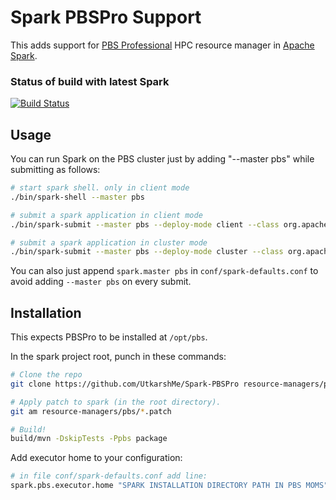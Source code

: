 # Spark PBSPro Support
This adds support for [PBS Professional](https://github.com/pbspro/pbspro)
HPC resource manager in [Apache Spark](https://github.com/apache/spark).


### Status of build with latest Spark
[![Build Status](https://travis-ci.org/UtkarshMe/Spark-PBSPro.svg?branch=master)](https://travis-ci.org/UtkarshMe/Spark-PBSPro)


## Usage

You can run Spark on the PBS cluster just by adding "--master pbs" while submitting as follows:
```bash
# start spark shell. only in client mode
./bin/spark-shell --master pbs

# submit a spark application in client mode
./bin/spark-submit --master pbs --deploy-mode client --class org.apache.spark.examples.SparkPi $SPARK_HOME/examples/target/scala-2.12/jars/spark-examples_2.12-3.0.0-SNAPSHOT.jar 100

# submit a spark application in cluster mode
./bin/spark-submit --master pbs --deploy-mode cluster --class org.apache.spark.examples.SparkPi $SPARK_HOME/examples/target/scala-2.12/jars/spark-examples_2.12-3.0.0-SNAPSHOT.jar 100
```

You can also just append `spark.master pbs` in `conf/spark-defaults.conf` to avoid adding
`--master pbs` on every submit.



## Installation

This expects PBSPro to be installed at `/opt/pbs`.

In the spark project root, punch in these commands:
```bash
# Clone the repo
git clone https://github.com/UtkarshMe/Spark-PBSPro resource-managers/pbs

# Apply patch to spark (in the root directory).
git am resource-managers/pbs/*.patch

# Build!
build/mvn -DskipTests -Ppbs package
```

Add executor home to your configuration:
```bash
# in file conf/spark-defaults.conf add line:
spark.pbs.executor.home "SPARK INSTALLATION DIRECTORY PATH IN PBS MOMS"
```
